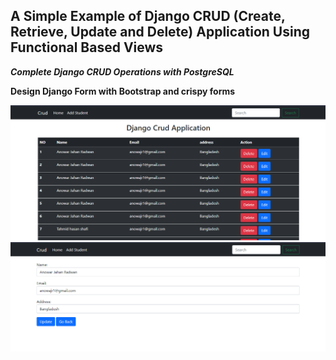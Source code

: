 ## A Simple Example of Django CRUD (Create, Retrieve, Update and Delete) Application Using Functional Based Views
***Complete Django CRUD Operations with PostgreSQL***

**Design Django Form with Bootstrap and crispy forms**


![image](images/Screenshot_1.png)
![image](images/Screenshot_2.png)
